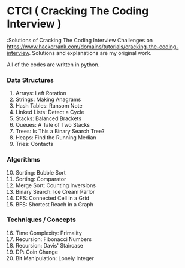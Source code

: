 # CTCI ( Cracking The Coding Interview )
:Solutions of Cracking The Coding Interview Challenges on https://www.hackerrank.com/domains/tutorials/cracking-the-coding-interview.
Solutions and explanations are my original work.

All of the codes are written in python.

### Data Structures
01. Arrays: Left Rotation
02. Strings: Making Anagrams
03. Hash Tables: Ransom Note
04. Linked Lists: Detect a Cycle
05. Stacks: Balanced Brackets
06. Queues: A Tale of Two Stacks
07. Trees: Is This a Binary Search Tree?
08. Heaps: Find the Running Median
09. Tries: Contacts

### Algorithms
10. Sorting: Bubble Sort
11. Sorting: Comparator
12. Merge Sort: Counting Inversions
13. Binary Search: Ice Cream Parlor
14. DFS: Connected Cell in a Grid
15. BFS: Shortest Reach in a Graph

### Techniques / Concepts
16. Time Complexity: Primality
17. Recursion: Fibonacci Numbers
18. Recursion: Davis' Staircase
20. DP: Coin Change
21. Bit Manipulation: Lonely Integer

